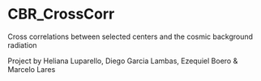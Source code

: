 # CBR_CrossCorr
Cross correlations between selected centers and the cosmic background radiation

Project by Heliana Luparello, Diego Garcia Lambas, Ezequiel Boero & Marcelo Lares


